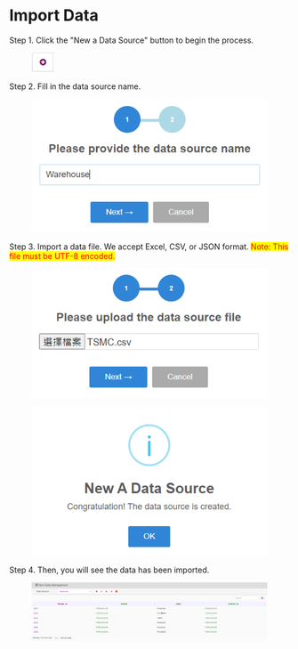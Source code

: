 # Import Data

Step 1. Click the "New a Data Source" button to begin the process.

<figure><img src="../../../.gitbook/assets/image (141).png" alt=""><figcaption></figcaption></figure>

Step 2. Fill in the data source name.&#x20;

<figure><img src="../../../.gitbook/assets/image (143).png" alt=""><figcaption></figcaption></figure>

Step 3. Import a data file. We accept Excel, CSV, or JSON format. <mark style="color:red;">Note: This file must be UTF-8 encoded.</mark>&#x20;

<figure><img src="../../../.gitbook/assets/image (144).png" alt=""><figcaption></figcaption></figure>

<figure><img src="../../../.gitbook/assets/image (145).png" alt=""><figcaption></figcaption></figure>

Step 4. Then, you will see the data has been imported.

<figure><img src="../../../.gitbook/assets/image (146).png" alt=""><figcaption></figcaption></figure>
